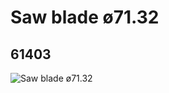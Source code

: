# Saw blade ø71.32
## 61403
![Saw blade ø71.32](https://lc-www-live-s.legocdn.com/media/bricks/5/2/4521897.jpg)